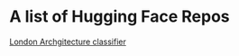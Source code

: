 # A list of Hugging Face Repos 

[London Archgitecture classifier](https://huggingface.co/spaces/phoughton/london_architecture/tree/main)
